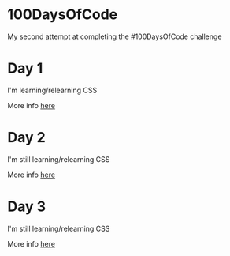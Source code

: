 # 100DaysOfCode

My second attempt at completing the #100DaysOfCode challenge


# Day 1
I'm learning/relearning CSS

More info [here](Day1/Day1.md)


# Day 2
I'm still learning/relearning CSS

More info [here](Day2\Day2.md)


# Day 3
I'm still learning/relearning CSS

More info [here](Day3/Day3.md)